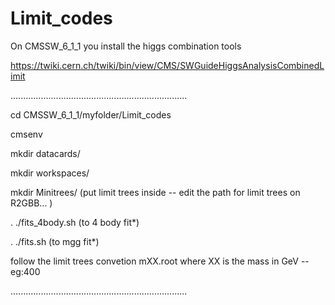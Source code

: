 Limit_codes
===========

On CMSSW_6_1_1 you install the higgs combination tools

https://twiki.cern.ch/twiki/bin/view/CMS/SWGuideHiggsAnalysisCombinedLimit

......................................................................

cd CMSSW_6_1_1/myfolder/Limit_codes

cmsenv

mkdir datacards/

mkdir workspaces/

mkdir Minitrees/ (put limit trees inside -- edit the path for limit trees on R2GBB... )

. ./fits_4body.sh (to 4 body fit*)

. ./fits.sh (to mgg fit*)

follow the limit trees convetion mXX.root where XX is the mass in GeV -- eg:400

......................................................................




